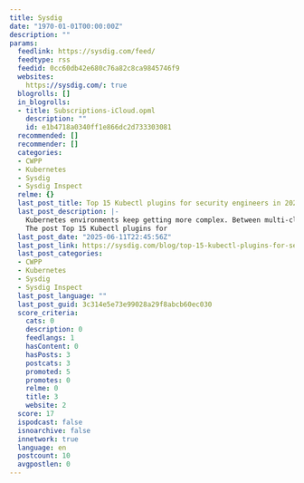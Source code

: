```yaml
---
title: Sysdig
date: "1970-01-01T00:00:00Z"
description: ""
params:
  feedlink: https://sysdig.com/feed/
  feedtype: rss
  feedid: 0cc60db42e680c76a82c8ca9845746f9
  websites:
    https://sysdig.com/: true
  blogrolls: []
  in_blogrolls:
  - title: Subscriptions-iCloud.opml
    description: ""
    id: e1b4718a0340ff1e866dc2d733303081
  recommended: []
  recommender: []
  categories:
  - CWPP
  - Kubernetes
  - Sysdig
  - Sysdig Inspect
  relme: {}
  last_post_title: Top 15 Kubectl plugins for security engineers in 2025
  last_post_description: |-
    Kubernetes environments keep getting more complex. Between multi-cloud setups, edge deployments, and a growing list of compliance requirements, keeping your...
    The post Top 15 Kubectl plugins for
  last_post_date: "2025-06-11T22:45:56Z"
  last_post_link: https://sysdig.com/blog/top-15-kubectl-plugins-for-security-engineers/
  last_post_categories:
  - CWPP
  - Kubernetes
  - Sysdig
  - Sysdig Inspect
  last_post_language: ""
  last_post_guid: 3c314e5e73e99028a29f8abcb60ec030
  score_criteria:
    cats: 0
    description: 0
    feedlangs: 1
    hasContent: 0
    hasPosts: 3
    postcats: 3
    promoted: 5
    promotes: 0
    relme: 0
    title: 3
    website: 2
  score: 17
  ispodcast: false
  isnoarchive: false
  innetwork: true
  language: en
  postcount: 10
  avgpostlen: 0
---
```

